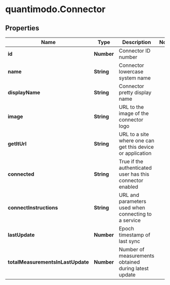 # quantimodo.Connector

## Properties
Name | Type | Description | Notes
------------ | ------------- | ------------- | -------------
**id** | **Number** | Connector ID number | 
**name** | **String** | Connector lowercase system name | 
**displayName** | **String** | Connector pretty display name | 
**image** | **String** | URL to the image of the connector logo | 
**getItUrl** | **String** | URL to a site where one can get this device or application | 
**connected** | **String** | True if the authenticated user has this connector enabled | 
**connectInstructions** | **String** | URL and parameters used when connecting to a service | 
**lastUpdate** | **Number** | Epoch timestamp of last sync | 
**totalMeasurementsInLastUpdate** | **Number** | Number of measurements obtained during latest update | 


